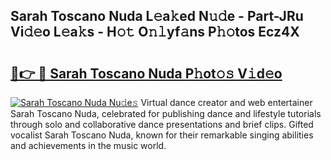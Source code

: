 ## Sarah Toscano Nuda L𝚎a𝚔ed N𝚞𝚍e - Part-JRu Vi𝚍𝚎o L𝚎a𝚔s - H𝚘𝚝 O𝚗𝚕yf𝚊ns P𝚑𝚘tos Ecz4X

# <h2><a href="http://kfb7hqc.oniu.top/?m=Sarah+Toscano+Nuda">🔗👉 🔴 Sarah Toscano Nuda P𝚑ot𝚘𝚜 V𝚒d𝚎o</a></h2>

[![Sarah Toscano Nuda Nu𝚍e𝚜](https://i.imgur.com/0qMVB7G.gif)](http://kfb7hqc.oniu.top/?m=Sarah+Toscano+Nuda)
Virtual dance creator and web entertainer Sarah Toscano Nuda, celebrated for publishing dance and lifestyle tutorials through solo and collaborative dance presentations and brief clips. Gifted vocalist Sarah Toscano Nuda, known for their remarkable singing abilities and achievements in the music world.  
